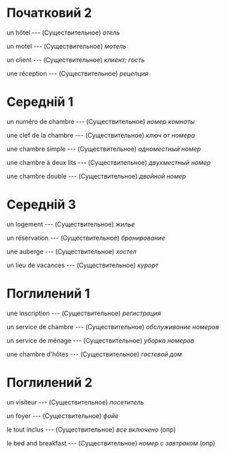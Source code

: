 # Початковий 2

un hôtel --- (Существительное)
*отель*



un motel --- (Существительное)
*мотель*



un client --- (Существительное)
*клиент; гость*



une réception --- (Существительное)
*рецепция*



# Середній 1

un numéro de chambre --- (Существительное)
*номер комнаты*



une clef de la chambre --- (Существительное)
*ключ от номера*



une chambre simple --- (Существительное)
*одноместный номер*



une chambre à deux lits --- (Существительное)
*двухместный номер*



une chambre double --- (Существительное)
*двойной номер*



# Середній 3

un logement --- (Существительное)
*жилье*



un réservation --- (Существительное)
*бронирование*



une auberge --- (Существительное)
*хостел*



un lieu de vacances --- (Существительное)
*курорт*



# Поглилений 1

une inscription --- (Существительное)
*регистрация*



un service de chambre --- (Существительное)
*обслуживание номеров*



un service de ménage --- (Существительное)
*уборка номеров*



une chambre d'hôtes --- (Существительное)
*гостевой дом*



# Поглилений 2

un visiteur --- (Существительное)
*посетитель*



un foyer --- (Существительное)
*фойе*



le tout inclus --- (Существительное)
*все включено* (опр)



le bed and breakfast --- (Существительное)
*номер с завтраком* (опр)